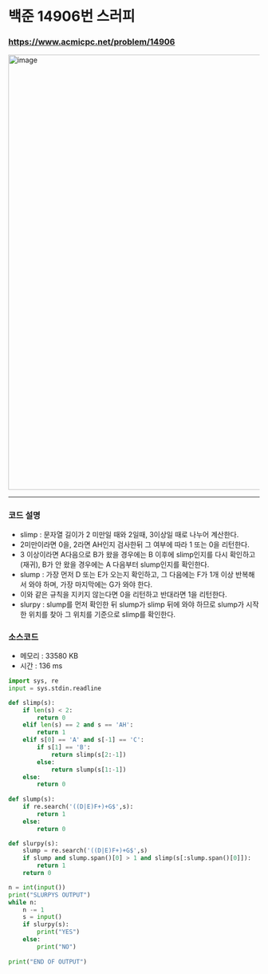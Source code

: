 백준 14906번 스러피
===================

### <https://www.acmicpc.net/problem/14906>
<img width="872" alt="image" src="https://user-images.githubusercontent.com/83554018/167604558-39388c18-8075-4016-aed9-a999974edacf.png">

<hr>

### 코드 설명
+ slimp : 문자열 길이가 2 미만일 때와 2일때, 3이상일 때로 나누어 계산한다. 
+ 2미만이라면 0을, 2라면 AH인지 검사한뒤 그 여부에 따라 1 또는 0을 리턴한다.
+ 3 이상이라면 A다음으로 B가 왔을 경우에는 B 이후에 slimp인지를 다시 확인하고(재귀), B가 안 왔을 경우에는 A 다음부터 slump인지를 확인한다.
+ slump : 가장 먼저 D 또는 E가 오는지 확인하고, 그 다음에는 F가 1개 이상 반복해서 와야 하며, 가장 마지막에는 G가 와야 한다.
+ 이와 같은 규칙을 지키지 않는다면 0을 리턴하고 반대라면 1을 리턴한다.
+ slurpy : slump를 먼저 확인한 뒤 slump가 slimp 뒤에 와야 하므로 slump가 시작한 위치를 찾아 그 위치를 기준으로 slimp를 확인한다.

### 소스코드
+ 메모리 : 33580 KB
+ 시간 : 136 ms
```python
import sys, re
input = sys.stdin.readline

def slimp(s):
    if len(s) < 2:
        return 0
    elif len(s) == 2 and s == 'AH':
        return 1
    elif s[0] == 'A' and s[-1] == 'C':
        if s[1] == 'B':
            return slimp(s[2:-1])
        else:
            return slump(s[1:-1])
    else:
        return 0
    
def slump(s):
    if re.search('((D|E)F+)+G$',s):
        return 1
    else:
        return 0

def slurpy(s):
    slump = re.search('((D|E)F+)+G$',s)
    if slump and slump.span()[0] > 1 and slimp(s[:slump.span()[0]]):
        return 1
    return 0

n = int(input())
print("SLURPYS OUTPUT")
while n:
    n -= 1
    s = input()
    if slurpy(s):
        print("YES")
    else:
        print("NO")
    
print("END OF OUTPUT")

```
